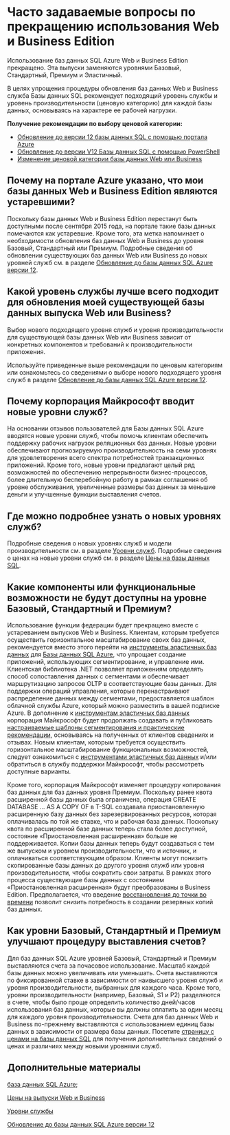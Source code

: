 <properties
   pageTitle="Часто задаваемые вопросы по прекращению использования Web и Business Edition баз данных SQL Azure | Microsoft Azure"
   description="Узнайте, когда будет прекращено использование выпусков Web и Business баз данных SQL Azure, а также получите дополнительные сведения о функциях и возможностях новых уровней служб."
   services="sql-database"
   documentationCenter="na"
   authors="stevestein"
   manager="jhubbard"
   editor="monicar" />
<tags
   ms.service="sql-database"
   ms.devlang="na"
   ms.topic="article"
   ms.tgt_pltfrm="na"
   ms.workload="data-management"
   ms.date="08/08/2016"
   ms.author="sstein" />

# Часто задаваемые вопросы по прекращению использования Web и Business Edition

Использование баз данных SQL Azure Web и Business Edition прекращено. Эта выпуски заменяются уровнями Базовый, Стандартный, Премиум и Эластичный.

В целях упрощения процедуры обновления баз данных Web и Business служба Базы данных SQL рекомендует подходящий уровень службы и уровень производительности (ценовую категорию) для каждой базы данных, основываясь на характере ее рабочей нагрузки.

**Получение рекомендации по выбору ценовой категории:**

- [Обновление до версии 12 базы данных SQL с помощью портала Azure](sql-database-upgrade-server-portal.md)
- [Обновление до версии V12 Базы данных SQL с помощью PowerShell](sql-database-upgrade-server-powershell.md)
- [Изменение ценовой категории базы данных Web или Business](sql-database-service-tier-advisor.md)



## Почему на портале Azure указано, что мои базы данных Web и Business Edition являются устаревшими?

Поскольку базы данных Web и Business Edition перестанут быть доступными после сентября 2015 года, на портале такие базы данных помечаются как устаревшие. Кроме того, эта метка напоминает о необходимости обновления баз данных Web и Business до уровня Базовый, Стандартный или Премиум. Подробные сведения об обновлении существующих баз данных Web или Business до новых уровней служб см. в разделе [Обновление до базы данных SQL Azure версии 12](sql-database-upgrade-server-portal.md).

## Какой уровень службы лучше всего подходит для обновления моей существующей базы данных выпуска Web или Business?

Выбор нового подходящего уровня служб и уровня производительности для существующей базы данных Web или Business зависит от конкретных компонентов и требований к производительности приложения.

Используйте приведенные выше рекомендации по ценовым категориям или ознакомьтесь со сведениями о выборе нового подходящего уровня служб в разделе [Обновление до базы данных SQL Azure версии 12](sql-database-upgrade-server-portal.md).

## Почему корпорация Майкрософт вводит новые уровни служб?

На основании отзывов пользователей для Базы данных SQL Azure вводятся новые уровни служб, чтобы помочь клиентам обеспечить поддержку рабочих нагрузок реляционных баз данных. Новые уровни обеспечивают прогнозируемую производительность на семи уровнях для удовлетворения всего спектра потребностей транзакционных приложений. Кроме того, новые уровни предлагают целый ряд возможностей по обеспечению непрерывности бизнес-процессов, более длительную бесперебойную работу в рамках соглашения об уровне обслуживания, увеличенные размеры баз данных за меньшие деньги и улучшенные функции выставления счетов.

## Где можно подробнее узнать о новых уровнях служб?

Подробные сведения о новых уровнях служб и модели производительности см. в разделе [Уровни служб](sql-database-service-tiers.md). Подробные сведения о ценах на новые уровни служб см. в разделе [Цены на базы данных SQL](https://azure.microsoft.com/pricing/details/sql-database/).

## Какие компоненты или функциональные возможности не будут доступны на уровне Базовый, Стандартный и Премиум?

Использование функции федерации будет прекращено вместе с устареванием выпусков Web и Business. Клиентам, которым требуется осуществить горизонтальное масштабирование своих баз данных, рекомендуется вместо этого перейти на [инструменты эластичных баз данных](sql-database-elastic-scale-get-started.md) для [Базы данных SQL Azure](sql-database-elastic-scale-get-started.md), что упрощает создание приложений, использующих сегментирование, и управление ими. Клиентская библиотека .NET позволяет приложениям определять способ сопоставления данных с сегментами и обеспечивает маршрутизацию запросов OLTP в соответствующие базы данных. Для поддержки операций управления, которые перенастраивают распределение данных между сегментами, предоставляется шаблон облачной службы Azure, который можно разместить в вашей подписке Azure. В дополнение к [инструментам эластичных баз данных](sql-database-elastic-scale-get-started.md) корпорация Майкрософт будет продолжать создавать и публиковать [настраиваемые шаблоны сегментирования и практические рекомендации](https://msdn.microsoft.com/library/azure/dn764977.aspx), основываясь на полученных от клиентов сведениях и отзывах. Новым клиентам, которым требуется осуществить горизонтальное масштабирование функциональных возможностей, следует ознакомиться с [инструментами эластичных баз данных](sql-database-elastic-scale-get-started.md) и/или обратиться в службу поддержки Майкрософт, чтобы рассмотреть доступные варианты.

Кроме того, корпорация Майкрософт изменяет процедуру копирования баз данных для баз данных уровня Премиум. Поскольку ранее квота расширенной базы данных была ограничена, операция CREATE DATABASE … AS A COPY OF в T-SQL создавала приостановленную расширенную базу данных без зарезервированных ресурсов, которая оплачивалась по той же ставке, что и рабочая база данных. Поскольку квота по расширенной базе данных теперь стала более доступной, состояние «Приостановленная расширенная» больше не поддерживается. Копии базы данных теперь будут создаваться с тем же выпуском и уровнем производительности, что и источник, и оплачиваться соответствующим образом. Клиенты могут понизить скопированные базы данных до другого уровня служб или уровня производительности, чтобы сократить свои затраты. В рамках этого процесса существующие базы данных с состоянием «Приостановленная расширенная» будут преобразованы в Business Edition. Предполагается, что введение [восстановления до точки во времени](sql-database-recovery-using-backups.md#point-in-time-restore) позволит снизить потребность в создании резервных копий баз данных.

## Как уровни Базовый, Стандартный и Премиум улучшают процедуру выставления счетов?

Для баз данных SQL Azure уровней Базовый, Стандартный и Премиум выставляются счета за почасовое использование. Масштаб каждой базы данных можно увеличивать или уменьшать. Счета выставляются по фиксированной ставке в зависимости от наивысшего уровня служб и уровня производительности, выбранных для каждого часа. Кроме того, уровни производительности (например, Базовый, S1 и P2) разделяются в счете, чтобы было проще определить количество дней/часов использования баз данных, которые вы должны оплатить за один месяц для каждого уровня производительности. Счета для баз данных Web и Business по-прежнему выставляются с использованием единиц базы данных в зависимости от размера базы данных. Посетите [страницу с ценами на базы данных SQL](https://azure.microsoft.com/pricing/details/sql-database/) для получения дополнительных сведений о ценах и различиях между новыми уровнями служб.


## Дополнительные материалы

[база данных SQL Azure;](https://azure.microsoft.com/documentation/services/sql-database/)

[Цены на выпуски Web и Business](https://azure.microsoft.com/pricing/details/sql-database/web-business/)

[Уровни службы](sql-database-service-tiers.md)

[Обновление до базы данных SQL Azure версии 12](sql-database-upgrade-server-portal.md)

<!---HONumber=AcomDC_0810_2016-->